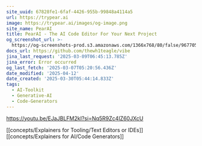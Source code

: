 ```yaml
---
site_uuid: 67828fe1-6faf-4426-955b-99848a4114a5
url: https://trypear.ai
image: https://trypear.ai/images/og-image.png
site_name: PearAI
title: PearAI - The AI Code Editor For Your Next Project
og_screenshot_url: >-
  https://og-screenshots-prod.s3.amazonaws.com/1366x768/80/false/9677058cdae690649c6143f051c6029c1fd46d1db826c2827e055ac6cd4c4bd7.jpeg
docs_url: https://github.com/thewh1teagle/vibe
jina_last_request: '2025-03-09T06:45:13.785Z'
jina_error: Error occurred
og_last_fetch: '2025-03-07T05:20:56.436Z'
date_modified: '2025-04-12'
date_created: '2025-03-30T05:44:14.833Z'
tags:
  - AI-Toolkit
  - Generative-AI
  - Code-Generators
---
```



































































https://youtu.be/EJaJBLFM2kI?si=Nq5R9Zc4IZ60JXcU

[[concepts/Explainers for Tooling/Text Editors or IDEs]]
[[concepts/Explainers for AI/Code Generators]]
